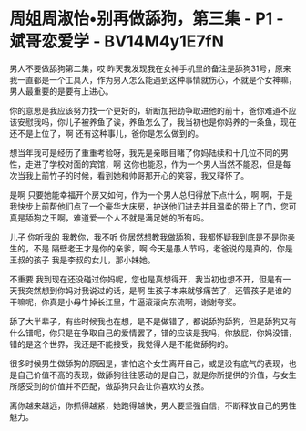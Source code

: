 # 周姐周淑怡•别再做舔狗，第三集 - P1 - 斌哥恋爱学 - BV14M4y1E7fN

男人不要做舔狗第二集，哎 昨天我发现我在女神手机里的备注是舔狗31号，原来我一直都是一个工具人，作为男人怎么能遇到这种事情就伤心，不就是个女神嘛，男人最重要的是要有上进心。

你的意思是我应该努力找一个更好的，斩断加把劲争取进他的前十，爸你难道不应该安慰我吗，你儿子被养鱼了诶，养鱼怎么了，我当初也是你妈养的一条鱼，现在还不是上位了，啊 还有这种事儿，爸你是怎么做到的。

想当年我可是经历了重重考验呀，我先是亲眼目睹了你妈陆续和十几位不同的男性，走进了学校对面的宾馆，啊 这你也能忍，作为一个男人当然不能忍，但是每次当我上前竹子的时候，看到她和帅哥那开心的笑容，我又释怀了。

是啊 只要她能幸福开个房又如何，作为一个男人总归得放下点什么，啊 啊，于是我快步上前帮他们点了一个豪华大床房，护送他们进去并且温柔的带上了门，您可真是舔狗之王啊，难道爱一个人不就是满足她的所有吗。

儿子 你听我的 我教你，我不听 你居然想教我做舔狗，我都怀疑我到底是不是你亲生的，不是 隔壁老王才是你的亲爹，啊 今天是愚人节吗，老爸说的是真的，你是王叔的孩子 我是李叔的女儿，那小妹她。

不重要 我到现在还没碰过你妈呢，您也是真想得开，我当初也想不开，但是有一天我突然想到你妈对我说过的话，是啊 生孩子本来就够痛苦了，还管孩子是谁的干嘛呢，你真是小母牛掉长江里，牛逼滚滚向东流啊，谢谢夸奖。

舔了大半辈子，有些时候我也在想，是不是做错了，都说舔狗舔狗，但是舔狗又有什么错呢，你只是在争取自己的爱情罢了，错的应该是我吗，你放屁，你妈没错，错的是这个世界，我还是不能接受，我觉得人是不能做舔狗的。

很多时候男生做舔狗的原因是，害怕这个女生离开自己，或是没有底气的表现，也是自己价值不高的表现，做舔狗往往感动的是自己，就是你所提供的价值，与女生所感受到的价值并不匹配，做舔狗只会让你喜欢的女孩。

离你越来越远，你抓得越紧，她跑得越快，男人要坚强自信，不断释放自己的男性魅力。